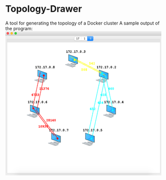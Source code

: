 # Topology-Drawer
A tool for generating the topology of a Docker cluster
A sample output of the program:
![topology](./sampleoutput.png)
